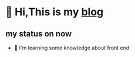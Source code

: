 
# 👋 Hi,This is my [blog](https://bigbugaboo.github.io/blog-show/)

## my status on now
- 🚀 I'm learning some knowledge about front end

<!--
**BigBugaboo/BigBugaboo** is a ✨ _special_ ✨ repository because its `README.md` (this file) appears on your GitHub profile.

- 🔭 I’m currently working on ...
- 🌱 I’m currently learning ...
- 👯 I’m looking to collaborate on ...
- 🤔 I’m looking for help with ...
- 💬 Ask me about ...
- 📫 How to reach me: ...
- 😄 Pronouns: ...
- ⚡ Fun fact: ...
-->

